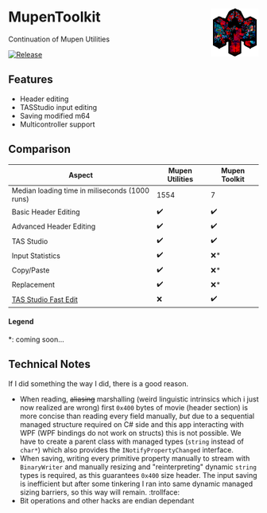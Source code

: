 # MupenToolkit <img src="https://github.com/Aurumaker72/MupenToolkit/blob/main/logo.png" align="right" /> 
Continuation of Mupen Utilities

[![Release](https://img.shields.io/github/v/release/Aurumaker72/MupenToolkit?label=Release)](https://github.com/Aurumaker72/MupenToolkit/releases)


## Features
  - Header editing
  - TASStudio input editing
  - Saving modified m64
  - Multicontroller support

## Comparison
| Aspect         | Mupen Utilities     | Mupen Toolkit |
|--------------|-----------|------------|
| Median loading time in miliseconds (1000 runs) | 1554      | 7        |
| Basic Header Editing      | ✔️ | ✔️ |
| Advanced Header Editing      | ✔️ | ✔️ |
| TAS Studio      | ✔️ | ✔️ |
| Input Statistics      | ✔️ | ❌* |
| Copy/Paste      | ✔️ | ❌* |
| Replacement      | ✔️ | ❌* |
| [TAS Studio Fast Edit](a "Allows immediate keyboard-only input and full keyboard control of TAS Studio without any mouse input")  | ❌ | ✔️ |
#### Legend
\*: coming soon...

## Technical Notes
If I did something the way I did, there is a good reason.

  - When reading, ~~aliasing~~ marshalling (weird linguistic intrinsics which i just now realized are wrong) first `0x400` bytes of movie (header section) is more concise than reading every field manually, *but* due to a sequential managed structure required on C# side and this app interacting with WPF (WPF bindings do not work on structs) this is not possible. We have to create a parent class with managed types (`string` instead of `char*`) which also provides the `INotifyPropertyChanged` interface.
  - When saving, writing every primitive property manually to stream with `BinaryWriter` and manually resizing and "reinterpreting" dynamic `string` types is required, as this guarantees `0x400` size header. The input saving is inefficient but after some tinkering I ran into same dynamic managed sizing barriers, so this way will remain. :trollface:   
  - Bit operations and other hacks are endian dependant
